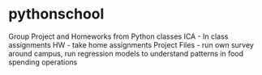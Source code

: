 # pythonschool
Group Project and Homeworks from Python classes
ICA - In class assignments
HW - take home assignments
Project Files - run own survey around campus, run regression models to understand patterns in food spending operations
